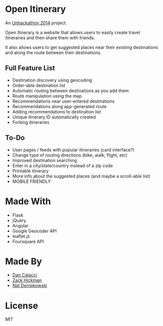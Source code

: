 Open Itinerary
==============
An [Unhackathon 2014](http://www.unhackathon.org/) project.

Open Itinerary is a website that allows users to easily create travel
itineraries and then share them with friends.

It also allows users to get suggested places near their existing destinations and
along the route between their destinations.


## Full Feature List
 - Destination discovery using geocoding
 - Order-able destination list
 - Automatic routing between destinations as you add them
 - Route manipulation using the map
 - Recommendations near user-entered destinations
 - Recommendations along app-generated route
 - Adding recommendations to destination list
 - Unique itinerary ID automatically created
 - Forking itineraries

## To-Do
 - User pages / feeds with popular itineraries (card interface?)
 - Change type of routing directions (bike, walk, flight<hard>, etc)
 - Improved destination searching
 - Enter in a city/state/country instead of a zip code
 - Printable itinerary
 - More info about the suggested places (and maybe a scroll-able list)
 - MOBILE FRIENDLY

# Made With
 - Flask
 - jQuery
 - Angular
 - Google Geocoder API
 - leaflet.js
 - Foursquare API

# Made By
 - [Dan Calacci](dcalacci.net)
 - [Zack Hickman](zhickman.com)
 - [Nat Dempkowski](http://natdempk.io/)

# License
MIT
